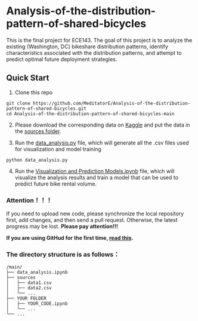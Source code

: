 # Analysis-of-the-distribution-pattern-of-shared-bicycles
This is the final project for ECE143. The goal of this project is to analyze the existing (Washington, DC) bikeshare distribution patterns, identify characteristics associated with the distribution patterns, and attempt to predict optimal future deployment strategies.

## Quick Start
1. Clone this repo
```
git clone https://github.com/MeditatorE/Analysis-of-the-distribution-pattern-of-shared-bicycles.git
cd Analysis-of-the-distribution-pattern-of-shared-bicycles-main
```

2. Please download the corresponding data on [Kaggle](https://www.kaggle.com/datasets/taweilo/capital-bikeshare-dataset-202005202408/data) and put the data in the [sources folder](https://github.com/MeditatorE/Analysis-of-the-distribution-pattern-of-shared-bicycles/tree/main/sources).

3. Run the [data_analysis.py](https://github.com/MeditatorE/Analysis-of-the-distribution-pattern-of-shared-bicycles/blob/main/data_analysis.py) file, which will generate all the .csv files used for visualization and model training
```
python data_analysis.py
```

4. Run the [Visualization and Prediction Models.ipynb](https://github.com/MeditatorE/Analysis-of-the-distribution-pattern-of-shared-bicycles/blob/main/Visualization%20and%20Prediction%20Models.ipynb) file, which will visualize the analysis results and train a model that can be used to predict future bike rental volume.
   

### Attention！！！
If you need to upload new code, please synchronize the local repository first, add changes, and then send a pull request. Otherwise, the latest progress may be lost. **Please pay attention!!!**

**If you are using GitHud for the first time, [read this](https://docs.github.com/en).**

### The directory structure is as follows：
```
/main/
├── data_analysis.ipynb
├── sources
│   ├── data1.csv
│   ├── data2.csv
│   └── ...
├── YOUR FOLDER
│   ├── YOUR_CODE.ipynb
│   └── ...
└── ...
```
